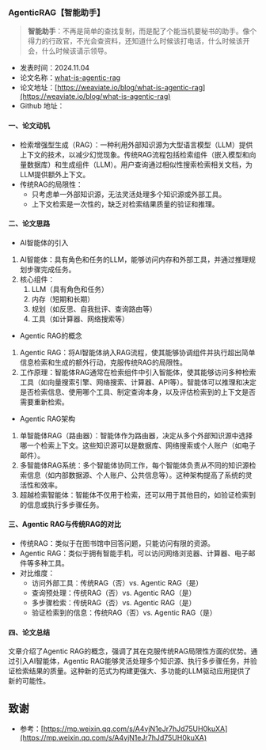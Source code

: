 ### AgenticRAG【智能助手】
> **智能助手**：不再是简单的查找复制，而是配了个能当机要秘书的助手。像个得力的行政官，不光会查资料，还知道什么时候该打电话，什么时候该开会，什么时候该请示领导。

* 发表时间：2024.11.04
* 论文名称：[what-is-agentic-rag](https://weaviate.io/blog/what-is-agentic-rag)
* 论文地址：[https://weaviate.io/blog/what-is-agentic-rag](https://weaviate.io/blog/what-is-agentic-rag)
* Github 地址：

#### 一、论文动机

- 检索增强型生成（RAG）：一种利用外部知识源为大型语言模型（LLM）提供上下文的技术，以减少幻觉现象。传统RAG流程包括检索组件（嵌入模型和向量数据库）和生成组件（LLM）。用户查询通过相似性搜索检索相关文档，为LLM提供额外上下文。
- 传统RAG的局限性：
  - 只考虑单一外部知识源，无法灵活处理多个知识源或外部工具。
  - 上下文检索是一次性的，缺乏对检索结果质量的验证和推理。

#### 二、论文思路

- AI智能体的引入

1. AI智能体：具有角色和任务的LLM，能够访问内存和外部工具，并通过推理规划步骤完成任务。
2. 核心组件：
   1. LLM（具有角色和任务）
   2. 内存（短期和长期）
   3. 规划（如反思、自我批评、查询路由等）
   4. 工具（如计算器、网络搜索等）

- Agentic RAG的概念

1. Agentic RAG：将AI智能体纳入RAG流程，使其能够协调组件并执行超出简单信息检索和生成的额外行动，克服传统RAG的局限性。
2. 工作原理：智能体RAG通常在检索组件中引入智能体，使其能够访问多种检索工具（如向量搜索引擎、网络搜索、计算器、API等）。智能体可以推理和决定是否检索信息、使用哪个工具、制定查询本身，以及评估检索到的上下文是否需要重新检索。

- Agentic RAG架构

1. 单智能体RAG（路由器）：智能体作为路由器，决定从多个外部知识源中选择哪一个检索上下文。这些知识源可以是数据库、网络搜索或个人账户（如电子邮件）。
2. 多智能体RAG系统：多个智能体协同工作，每个智能体负责从不同的知识源检索信息（如内部数据源、个人账户、公共信息等）。这种架构提高了系统的灵活性和效率。
3. 超越检索智能体：智能体不仅用于检索，还可以用于其他目的，如验证检索到的信息或执行多步骤任务。

#### 三、Agentic RAG与传统RAG的对比

- 传统RAG：类似于在图书馆中回答问题，只能访问有限的资源。
- Agentic RAG：类似于拥有智能手机，可以访问网络浏览器、计算器、电子邮件等多种工具。
- 对比维度：
  - 访问外部工具：传统RAG（否）vs. Agentic RAG（是）
  - 查询预处理：传统RAG（否）vs. Agentic RAG（是）
  - 多步骤检索：传统RAG（否）vs. Agentic RAG（是）
  - 验证检索到的信息：传统RAG（否）vs. Agentic RAG（是）

#### 四、论文总结

文章介绍了Agentic RAG的概念，强调了其在克服传统RAG局限性方面的优势。通过引入AI智能体，Agentic RAG能够灵活处理多个知识源、执行多步骤任务，并验证检索结果的质量。这种新的范式为构建更强大、多功能的LLM驱动应用提供了新的可能性。


## 致谢

* 参考：[https://mp.weixin.qq.com/s/A4vjN1eJr7hJd75UH0kuXA](https://mp.weixin.qq.com/s/A4vjN1eJr7hJd75UH0kuXA)